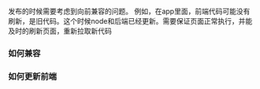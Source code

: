 # 
发布的时候需要考虑到向前兼容的问题。
例如，在app里面，前端代码可能没有刷新，是旧代码。这个时候node和后端已经更新。需要保证页面正常执行，并能及时的刷新页面，重新拉取新代码

### 如何兼容

### 如何更新前端


